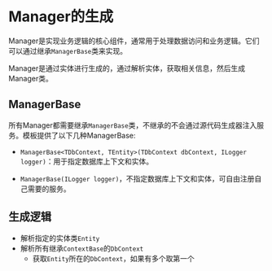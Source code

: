 # Manager的生成

Manager是实现业务逻辑的核心组件，通常用于处理数据访问和业务逻辑。它们可以通过继承`ManagerBase`类来实现。

Manager是通过实体进行生成的，通过解析实体，获取相关信息，然后生成Manager类。

## ManagerBase

所有Manager都需要继承`ManagerBase`类，不继承的不会通过源代码生成器注入服务。模板提供了以下几种ManagerBase:

- `ManagerBase<TDbContext, TEntity>(TDbContext dbContext, ILogger logger)`：用于指定数据库上下文和实体。

- `ManagerBase(ILogger logger)`，不指定数据库上下文和实体，可自由注册自己需要的服务。

## 生成逻辑

- 解析指定的实体类`Entity`
- 解析所有继承`ContextBase`的`DbContext`
  - 获取`Entity`所在的`DbContext`，如果有多个取第一个